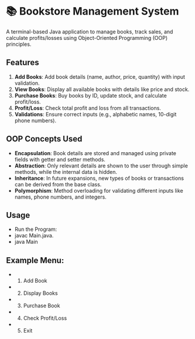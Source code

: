 # 📚 Bookstore Management System

A terminal-based Java application to manage books, track sales, and calculate profits/losses using Object-Oriented Programming (OOP) principles.

## Features
1. **Add Books**: Add book details (name, author, price, quantity) with input validation.
2. **View Books**: Display all available books with details like price and stock.
3. **Purchase Books**: Buy books by ID, update stock, and calculate profit/loss.
4. **Profit/Loss**: Check total profit and loss from all transactions.
5. **Validations**: Ensure correct inputs (e.g., alphabetic names, 10-digit phone numbers).

## OOP Concepts Used
- **Encapsulation**: Book details are stored and managed using private fields with getter and setter methods.
- **Abstraction**: Only relevant details are shown to the user through simple methods, while the internal data is hidden.
- **Inheritance**: In future expansions, new types of books or transactions can be derived from the base class.
- **Polymorphism**: Method overloading for validating different inputs like names, phone numbers, and integers.

## Usage
- Run the Program:
- javac Main.java.
- java Main

## Example Menu:
- 1. Add Book  
- 2. Display Books  
- 3. Purchase Book  
- 4. Check Profit/Loss  
- 5. Exit  
